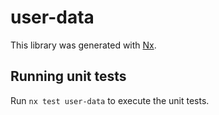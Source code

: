 # user-data

This library was generated with [Nx](https://nx.dev).


## Running unit tests

Run `nx test user-data` to execute the unit tests.

